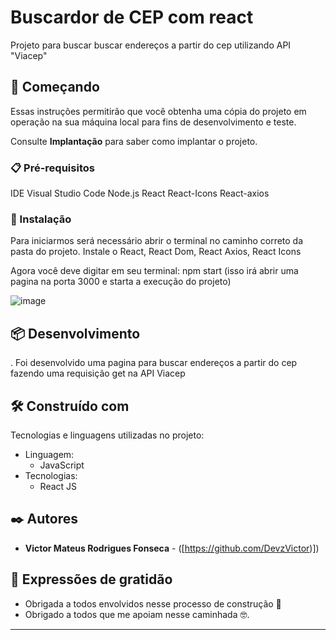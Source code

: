 # Buscardor de CEP com react

Projeto para buscar buscar endereços a partir do cep utilizando API  "Viacep"

## 🚀 Começando

Essas instruções permitirão que você obtenha uma cópia do projeto em operação na sua máquina local para fins de desenvolvimento e teste.

Consulte **Implantação** para saber como implantar o projeto.

### 📋 Pré-requisitos

IDE Visual Studio Code
Node.js
React
React-Icons
React-axios

### 🔧 Instalação

Para iniciarmos será necessário abrir o terminal no caminho correto da pasta do projeto.
Instale o React, React Dom, React Axios, React Icons

Agora você deve digitar em seu terminal: npm start (isso irá abrir uma pagina na porta 3000 e starta a execução do projeto)

![image](https://user-images.githubusercontent.com/91481122/183252237-8d353eda-9ac7-4f4f-81d2-f60450f2ab88.png)


## 📦 Desenvolvimento
.
Foi desenvolvido uma pagina para buscar endereços a partir do cep fazendo uma requisição get na API Viacep

## 🛠️ Construído com

Tecnologias e linguagens utilizadas no projeto:

* Linguagem: 
  - JavaScript
* Tecnologias:
  - React JS

## ✒️ Autores

* **Victor Mateus Rodrigues Fonseca** - ([https://github.com/DevzVictor)])

## 🎁 Expressões de gratidão

* Obrigada a todos envolvidos nesse processo de construção 📢
* Obrigado a todos que me apoiam nesse caminhada 🤓.


---
